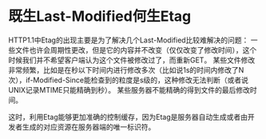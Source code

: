 # 既生Last-Modified何生Etag
HTTP1.1中Etag的出现主要是为了解决几个Last-Modified比较难解决的问题：
一些文件也许会周期性更改，但是它的内容并不改变（仅仅改变了修改时间），这个时候我们并不希望客户端认为这个文件被修改过了，而重新GET。
某些文件修改非常频繁，比如是在秒以下时间内进行修改多次（比如说1s的时间内修改了N次），if-Modified-Since能检查到的粒度是s级的，这种修改无法判断（或者说UNIX记录MTIME只能精确到秒）。
某些服务器不能精确的得到文件的最后修改时间。

这时，利用Etag能够更加准确的控制缓存，因为Etag是服务器自动生成或者由开发者生成的对应资源在服务器端的唯一标识符。